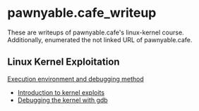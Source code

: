 # pawnyable.cafe_writeup
These are writeups of pawnyable.cafe's linux-kernel course.  
Additionally, enumerated the not linked URL of pawnyable.cafe.

## Linux Kernel Exploitation
[Execution environment and debugging method](Preparation)
* [Introduction to kernel exploits](Preparation/Introduction.md)
* [Debugging the kernel with gdb](Preparation/Debugging.md)
